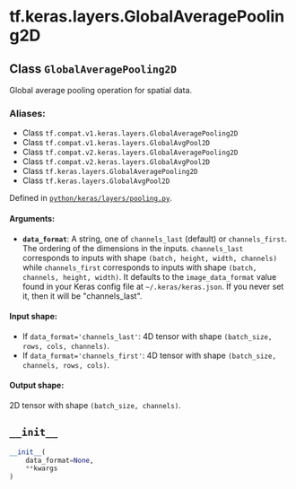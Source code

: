 <div itemscope itemtype="http://developers.google.com/ReferenceObject">
<meta itemprop="name" content="tf.keras.layers.GlobalAveragePooling2D" />
<meta itemprop="path" content="Stable" />
<meta itemprop="property" content="__init__"/>
</div>

# tf.keras.layers.GlobalAveragePooling2D

## Class `GlobalAveragePooling2D`

Global average pooling operation for spatial data.



### Aliases:

* Class `tf.compat.v1.keras.layers.GlobalAveragePooling2D`
* Class `tf.compat.v1.keras.layers.GlobalAvgPool2D`
* Class `tf.compat.v2.keras.layers.GlobalAveragePooling2D`
* Class `tf.compat.v2.keras.layers.GlobalAvgPool2D`
* Class `tf.keras.layers.GlobalAveragePooling2D`
* Class `tf.keras.layers.GlobalAvgPool2D`



Defined in [`python/keras/layers/pooling.py`](/code/stable/tensorflow/python/keras/layers/pooling.py).

<!-- Placeholder for "Used in" -->


#### Arguments:


* <b>`data_format`</b>: A string,
  one of `channels_last` (default) or `channels_first`.
  The ordering of the dimensions in the inputs.
  `channels_last` corresponds to inputs with shape
  `(batch, height, width, channels)` while `channels_first`
  corresponds to inputs with shape
  `(batch, channels, height, width)`.
  It defaults to the `image_data_format` value found in your
  Keras config file at `~/.keras/keras.json`.
  If you never set it, then it will be "channels_last".


#### Input shape:

- If `data_format='channels_last'`:
  4D tensor with shape `(batch_size, rows, cols, channels)`.
- If `data_format='channels_first'`:
  4D tensor with shape `(batch_size, channels, rows, cols)`.



#### Output shape:

2D tensor with shape `(batch_size, channels)`.


<h2 id="__init__"><code>__init__</code></h2>

``` python
__init__(
    data_format=None,
    **kwargs
)
```






